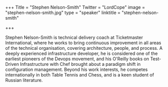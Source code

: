 +++
Title = "Stephen Nelson-Smith"
Twitter = "LordCope"
image = "stephen-nelson-smith.jpg"
type = "speaker"
linktitle = "stephen-nelson-smith"

+++

Stephen Nelson-Smith is technical delivery coach at Ticketmaster International, where he works to bring continuous improvement in all areas of the technical organisation, covering architecture, people, and process.  A deeply experienced infrastructure developer, he is considered one of the earliest pioneers of the Devops  movement, and his O'Reilly books on Test-Driven Infrastructure with Chef brought about a paradigm shift in configuration management.  Beyond his work interests, he competes internationally in both Table Tennis and Chess, and is a keen student of Russian literature.
